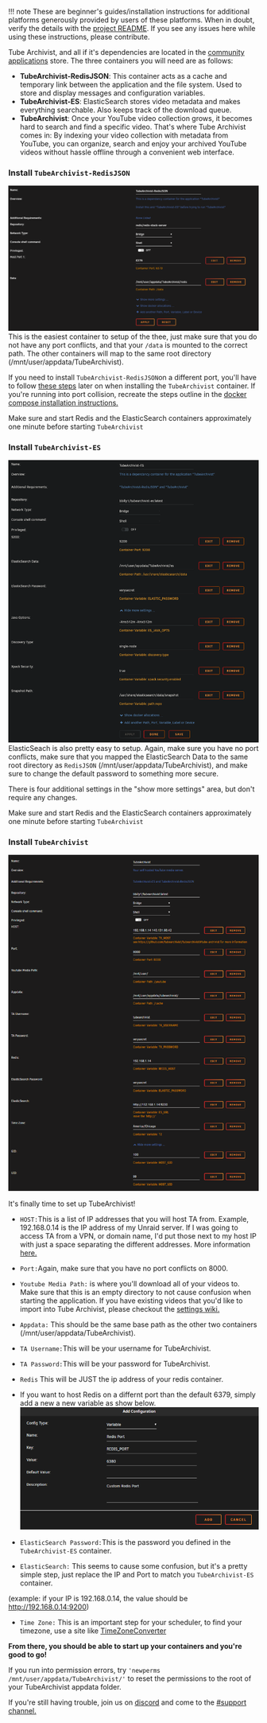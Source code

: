 !!! note
    These are beginner's guides/installation instructions for additional platforms generously provided by users of these platforms. When in doubt, verify the details with the [project README](https://github.com/tubearchivist/tubearchivist#installing). If you see any issues here while using these instructions, please contribute. 

Tube Archivist, and all if it's dependencies are located in the [community applications](https://unraid.net/community/apps?q=tubearchivist) store. The three containers you will need are as follows:

-   **TubeArchivist-RedisJSON**: This container acts as a cache and temporary link between the application and the file system. Used to store and display messages and configuration variables.
-   **TubeArchivist-ES**: ElasticSearch stores video metadata and makes everything searchable. Also keeps track of the download queue.
-   **TubeArchivist**: Once your YouTube video collection grows, it becomes hard to search and find a specific video. That's where Tube Archivist comes in: By indexing your video collection with metadata from YouTube, you can organize, search and enjoy your archived YouTube videos without hassle offline through a convenient web interface.

### Install  `TubeArchivist-RedisJSON`

![TubeArchivist-RedisJSON](../assets/unraid_redis_install.png)
This is the easiest container to setup of the thee, just make sure that you do not have any port conflicts, and that your `/data` is mounted to the correct path. The other containers will map to the same root directory (/mnt/user/appdata/TubeArchivist).

If you need to install `TubeArchivist-RedisJSON`on a different port, you'll have to follow [these steps](docker-compose.md#redis-on-a-custom-port) later on when installing the `TubeArchivist` container.
If you're running into port collision, recreate the steps outline in the [docker compose installation instructions.](https://docs.tubearchivist.com/installation/docker-compose/#redis-on-a-custom-port)

Make sure and start Redis and the ElasticSearch containers approximately one minute before starting `TubeArchivist`


### Install  `TubeArchivist-ES`
![TubeArchivist-ES](../assets/unraid_es_install.png)
ElasticSeach is also pretty easy to setup. Again, make sure you have no port conflicts, make sure that you mapped the ElasticSearch Data to the same root directory as `RedisJSON` (/mnt/user/appdata/TubeArchivist), and make sure to change the default password to something more secure. 

There is four additional settings in the "show more settings" area, but don't require any changes.

Make sure and start Redis and the ElasticSearch containers approximately one minute before starting `TubeArchivist`

### Install  `TubeArchivist`

![TubeArchivist](../assets/unraid_ta_install.png)

It's finally time to set up TubeArchivist!

 - `HOST:`This is a list of IP addresses that you will host TA from. Example, 192.168.0.14 is the IP address of my Unraid server. If I was going to access TA from a VPN, or domain name, I'd put those next to my host IP with just a space separating the different addresses. More information [here.](https://github.com/tubearchivist/tubearchivist#installing-and-updating)


 - `Port:`Again, make sure that you have no port conflicts on 8000.
   
 - `Youtube Media Path:` is where you'll download all of your videos to.
   Make sure that this is an empty directory to not cause confusion when
   starting the application. If you have existing videos that you'd like
   to import into Tube Archivist, please checkout the [settings
   wiki.](https://github.com/tubearchivist/tubearchivist/wiki/Settings#manual-media-files-import)
   
   
- `Appdata:` This should be the same base path as the other two containers (/mnt/user/appdata/TubeArchivist).
   
 - `TA Username:`This will be your username for TubeArchivist.
   
 - `TA Password:`This will be your password for TubeArchivist.
   
 - `Redis` This will be JUST the ip address of your redis container.
 - If you want to host Redis on a differnt port than the default 6379, simply add a new a new variable as show below.
   ![TubeArchivist](../assets/unraid_redis_port.png)

 - `ElasticSearch Password:`This is the password you defined in the `TubeArchivist-ES` container.
 - `ElasticSearch:` This seems to cause some confusion, but it's a pretty simple step, just replace the IP and Port to match you `TubeArchivist-ES` container.

 (example: if your IP is 192.168.0.14, the value should be http://192.168.0.14:9200)

 - `Time Zone:` This is an important step for your scheduler, to find your timezone, use a site like [TimeZoneConverter](http://www.timezoneconverter.com/cgi-bin/findzone.tzc) 

**From there, you should be able to start up your containers and you're good to go!**

If you run into permission errors, try ```'newperms /mnt/user/appdata/TubeArchivist/'``` to reset the permissions to the root of your TubeArchivist appdata folder.

If you're still having trouble, join us on [discord](https://www.tubearchivist.com/discord) and come to the [#support channel.](https://discord.com/channels/920056098122248193/1006394050217246772)

